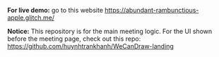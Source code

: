 **For live demo:** go to this website https://abundant-rambunctious-apple.glitch.me/

**Notice:** This repository is for the main meeting logic. For the UI shown before the meeting page, check out this repo: https://github.com/huynhtrankhanh/WeCanDraw-landing
